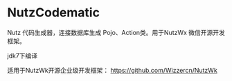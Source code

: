 NutzCodematic
=============

Nutz 代码生成器，连接数据库生成 Pojo、Action类。用于NutzWx 微信开源开发框架。

jdk7下编译


适用于NutzWk开源企业级开发框架：
https://github.com/Wizzercn/NutzWk
